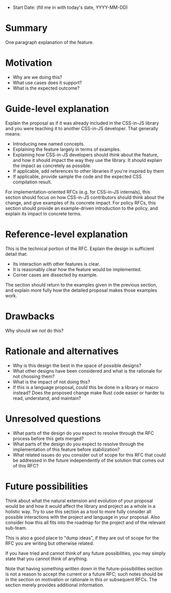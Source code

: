 - Start Date: (fill me in with today's date, YYYY-MM-DD)

# Summary
[summary]: #summary

One paragraph explanation of the feature.

# Motivation
[motivation]: #motivation

- Why are we doing this?
- What use cases does it support?
- What is the expected outcome?

# Guide-level explanation
[guide-level-explanation]: #guide-level-explanation

Explain the proposal as if it was already included in the CSS-in-JS library and you were teaching it to another CSS-in-JS developer. That generally means:

- Introducing new named concepts.
- Explaining the feature largely in terms of examples.
- Explaining how CSS-in-JS developers should *think* about the feature, and how it should impact the way they use the library. It should explain the impact as concretely as possible.
- If applicable, add references to other libraries if you're inspired by them
- If applicable, provide sample the code and the expected CSS compilation result.

For implementation-oriented RFCs (e.g. for CSS-in-JS internals), this section should focus on how CSS-in-JS contributors should think about the change, and give examples of its concrete impact. For policy RFCs, this section should provide an example-driven introduction to the policy, and explain its impact in concrete terms.

# Reference-level explanation
[reference-level-explanation]: #reference-level-explanation

This is the technical portion of the RFC. Explain the design in sufficient detail that:

- Its interaction with other features is clear.
- It is reasonably clear how the feature would be implemented.
- Corner cases are dissected by example.

The section should return to the examples given in the previous section, and explain more fully how the detailed proposal makes those examples work.

# Drawbacks
[drawbacks]: #drawbacks

Why should we *not* do this?

# Rationale and alternatives
[rationale-and-alternatives]: #rationale-and-alternatives

- Why is this design the best in the space of possible designs?
- What other designs have been considered and what is the rationale for not choosing them?
- What is the impact of not doing this?
- If this is a language proposal, could this be done in a library or macro instead? Does the proposed change make Rust code easier or harder to read, understand, and maintain?

# Unresolved questions
[unresolved-questions]: #unresolved-questions

- What parts of the design do you expect to resolve through the RFC process before this gets merged?
- What parts of the design do you expect to resolve through the implementation of this feature before stabilization?
- What related issues do you consider out of scope for this RFC that could be addressed in the future independently of the solution that comes out of this RFC?

# Future possibilities
[future-possibilities]: #future-possibilities

Think about what the natural extension and evolution of your proposal would
be and how it would affect the library and project as a whole in a holistic
way. Try to use this section as a tool to more fully consider all possible
interactions with the project and language in your proposal.
Also consider how this all fits into the roadmap for the project
and of the relevant sub-team.

This is also a good place to "dump ideas", if they are out of scope for the
RFC you are writing but otherwise related.

If you have tried and cannot think of any future possibilities,
you may simply state that you cannot think of anything.

Note that having something written down in the future-possibilities section
is not a reason to accept the current or a future RFC; such notes should be
in the section on motivation or rationale in this or subsequent RFCs.
The section merely provides additional information.
